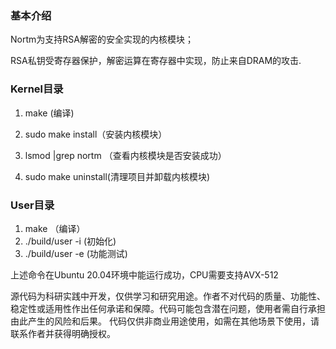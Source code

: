 ### 基本介绍
Nortm为支持RSA解密的安全实现的内核模块；

RSA私钥受寄存器保护，解密运算在寄存器中实现，防止来自DRAM的攻击.

### Kernel目录
1. make (编译)
2. sudo make install（安装内核模块）
3. lsmod |grep nortm （查看内核模块是否安装成功）

4. sudo make uninstall(清理项目并卸载内核模块)

### User目录
1. make （编译）
2. ./build/user -i (初始化)
3. ./build/user -e (功能测试)

上述命令在Ubuntu 20.04环境中能运行成功，CPU需要支持AVX-512


  

源代码为科研实践中开发，仅供学习和研究用途。作者不对代码的质量、功能性、稳定性或适用性作出任何承诺和保障。代码可能包含潜在问题，使用者需自行承担由此产生的风险和后果。 代码仅供非商业用途使用，如需在其他场景下使用，请联系作者并获得明确授权。

